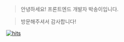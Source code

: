 > 안녕하세요! 프론트엔드 개발자 박송이입니다.

> 방문해주셔서 감사합니다!

[![hits](https://hits.seeyoufarm.com/api/count/incr/badge.svg?url=https%3A%2F%2Fgithub.com%2Fgjbae1212%2Fhit-counter&count_bg=%23AEAEAE&title_bg=%23555555&icon=&icon_color=%23E7E7E7&title=hits&edge_flat=false)](https://hits.seeyoufarm.com)
